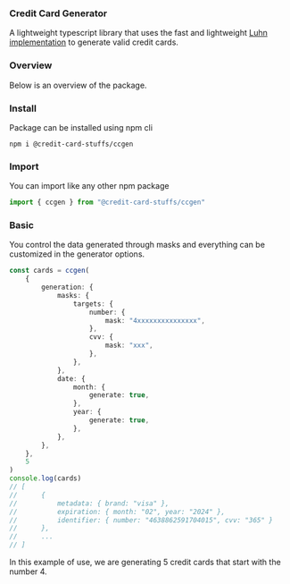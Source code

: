 ### Credit Card Generator

A lightweight typescript library that uses the fast and lightweight [Luhn implementation](https://github.com/credit-card-stuffs/luhn) to generate valid credit cards.

### Overview

Below is an overview of the package.

### Install

Package can be installed using npm cli

```
npm i @credit-card-stuffs/ccgen
```

### Import

You can import like any other npm package

```ts
import { ccgen } from "@credit-card-stuffs/ccgen"
```

### Basic

You control the data generated through masks and everything can be customized in the generator options.

```ts
const cards = ccgen(
    {
        generation: {
            masks: {
                targets: {
                    number: {
                        mask: "4xxxxxxxxxxxxxxx",
                    },
                    cvv: {
                        mask: "xxx",
                    },
                },
            },
            date: {
                month: {
                    generate: true,
                },
                year: {
                    generate: true,
                },
            },
        },
    },
    5
)
console.log(cards)
// [
//      {
//          metadata: { brand: "visa" },
//          expiration: { month: "02", year: "2024" },
//          identifier: { number: "4638862591704015", cvv: "365" }
//      },
//      ...
// ]
```

In this example of use, we are generating 5 credit cards that start with the number 4.
